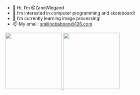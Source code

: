 - 👋 Hi, I’m @ZaneWiegand
- 👀 I’m interested in computer programming and skateboard!
- 🌱 I’m currently learning image processing!
- 📫 My email: smilingbaboon@126.com

<p align="justify">
  <a href="https://github.com/ZaneWiegand">
    <img
      height="180"
      src="https://github-readme-stats.vercel.app/api?username=ZaneWiegand&count_private=true&show_icons=true&custom_title=Github%20Status&show=issues&theme=dracula"/>
  </a>
   <a href="https://github.com/ZaneWiegand">
    <img
      height="180"
      src="https://github-readme-stats.vercel.app/api/top-langs/?username=ZaneWiegand&layout=compact&theme=dracula" />
  </a>  
</p>
